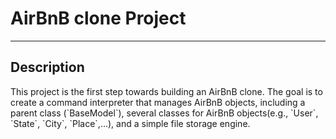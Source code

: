 # AirBnB clone Project
---
## Description

<P>This project is the first step towards building an AirBnB clone. The goal is to create a command interpreter that manages AirBnB objects, including a parent class (`BaseModel`), several classes for AirBnB objects(e.g., `User`, `State`, `City`, `Place`,…),
and a simple file storage engine.</p>